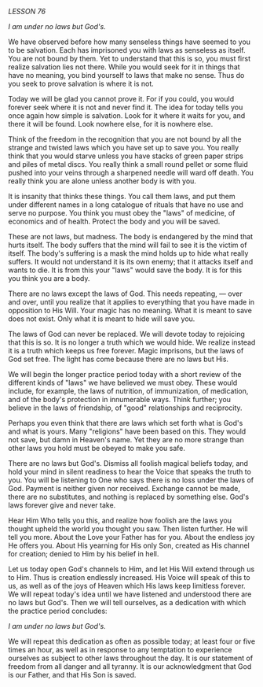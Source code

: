 *LESSON 76*

*I am under no laws but God's.*

We have observed before how many senseless things have seemed to you to be salvation. Each has imprisoned you with laws as senseless as itself. You are not bound by them. Yet to understand that this is so, you must first realize salvation lies not there. While you would seek for it in things that have no meaning, you bind yourself to laws that make no sense. Thus do you seek to prove salvation is where it is not.

Today we will be glad you cannot prove it. For if you could, you would forever seek where it is not and never find it. The idea for today tells you once again how simple is salvation. Look for it where it waits for you, and there it will be found. Look nowhere else, for it is nowhere else.

Think of the freedom in the recognition that you are not bound by all the strange and twisted laws which you have set up to save you. You really think that you would starve unless you have stacks of green paper strips and piles of metal discs. You really think a small round pellet or some fluid pushed into your veins through a sharpened needle will ward off death. You really think you are alone unless another body is with you.

It is insanity that thinks these things. You call them laws, and put them under different names in a long catalogue of rituals that have no use and serve no purpose. You think you must obey the "laws" of medicine, of economics and of health. Protect the body and you will be saved.

These are not laws, but madness. The body is endangered by the mind that hurts itself. The body suffers that the mind will fail to see it is the victim of itself. The body's suffering is a mask the mind holds up to hide what really suffers. It would not understand it is its own enemy; that it attacks itself and wants to die. It is from this your "laws" would save the body. It is for this you think you are a body.

There are no laws except the laws of God. This needs repeating, &mdash; over and over, until you realize that it applies to everything that you have made in opposition to His Will. Your magic has no meaning. What it is meant to save does not exist. Only what it is meant to hide will save you.

The laws of God can never be replaced. We will devote today to rejoicing that this is so. It is no longer a truth which we would hide. We realize instead it is a truth which keeps us free forever. Magic imprisons, but the laws of God set free. The light has come because there are no laws but His.

We will begin the longer practice period today with a short review of the different kinds of "laws" we have believed we must obey. These would include, for example, the laws of nutrition, of immunization, of medication, and of the body's protection in innumerable ways. Think further; you believe in the laws of friendship, of "good" relationships and reciprocity.

Perhaps you even think that there are laws which set forth what is God's and what is yours. Many "religions" have been based on this. They would not save, but damn in Heaven's name. Yet they are no more strange than other laws you hold must be obeyed to make you safe.

There are no laws but God's. Dismiss all foolish magical beliefs today, and hold your mind in silent readiness to hear the Voice that speaks the truth to you. You will be listening to One who says there is no loss under the laws of God. Payment is neither given nor received. Exchange cannot be made, there are no substitutes, and nothing is replaced by something else. God's laws forever give and never take.

Hear Him Who tells you this, and realize how foolish are the laws you thought upheld the world you thought you saw. Then listen further. He will tell you more. About the Love your Father has for you. About the endless joy He offers you. About His yearning for His only Son, created as His channel for creation; denied to Him by his belief in hell.

Let us today open God's channels to Him, and let His Will extend through us to Him. Thus is creation endlessly increased. His Voice will speak of this to us, as well as of the joys of Heaven which His laws keep limitless forever. We will repeat today's idea until we have listened and understood there are no laws but God's. Then we will tell ourselves, as a dedication with which the practice period concludes:

_I am under no laws but God's._

We will repeat this dedication as often as possible today; at least four or five times an hour, as well as in response to any temptation to experience ourselves as subject to other laws throughout the day. It is our statement of freedom from all danger and all tyranny. It is our acknowledgment that God is our Father, and that His Son is saved.
